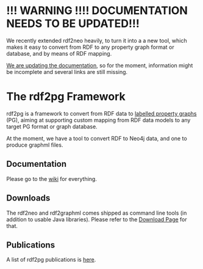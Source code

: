 # !!! WARNING !!!! DOCUMENTATION NEEDS TO BE UPDATED!!!

We recently extended rdf2neo heavily, to turn it into a a new tool, which makes it easy to convert from RDF to any property graph format or database, and by means of RDF mapping.

[We are updating the documentation](https://github.com/Rothamsted/rdf2pg/wiki), so for the moment, information might be incomplete and several links are still missing.


# The rdf2pg Framework

rdf2pg is a framework to convert from RDF data to [labelled property graphs][10] (PG), aiming 
at supporting custom mapping from RDF data models to any target PG format or graph database.

At the moment, we have a tool to convert RDF to Neo4j data, and one to produce graphml files.

[10]: https://medium.com/terminusdb/graph-fundamentals-part-2-labelled-property-graphs-ba9a8edb5dfe

## Documentation

Please go to the [wiki][20] for everything.

[20]: https://github.com/Rothamsted/rdf2pg/wiki

## Downloads

The rdf2neo and rdf2graphml comes shipped as command line tools (in addition to usable 
Java libraries). Please refer to the [Download Page][30] for that.

[30]: https://github.com/Rothamsted/rdf2pg/wiki/Downloads

## Publications

A list of rdf2pg publications is [here][40].

[40]: https://github.com/Rothamsted/rdf2pg/wiki/Publications

